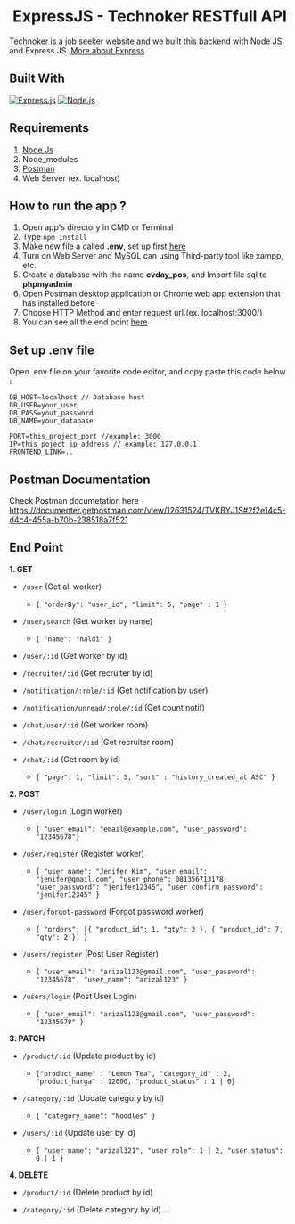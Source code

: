 <h1 align="center">ExpressJS - Technoker RESTfull API</h1>


Technoker is a job seeker website and we built this backend with Node JS and Express JS.
[More about Express](https://en.wikipedia.org/wiki/Express.js)

## Built With

[![Express.js](https://img.shields.io/badge/Express.js-v4.17.1-orange.svg?style=rounded-square)](https://expressjs.com/en/starter/installing.html)
[![Node.js](https://img.shields.io/badge/Node.js-v13.5.0-green.svg?style=rounded-square)](https://nodejs.org/)

## Requirements

1. <a href="https://nodejs.org/en/download/">Node Js</a>
2. Node_modules
3. <a href="https://www.getpostman.com/">Postman</a>
4. Web Server (ex. localhost)

## How to run the app ?

1. Open app's directory in CMD or Terminal
2. Type `npm install`
3. Make new file a called **.env**, set up first [here](#set-up-env-file)
4. Turn on Web Server and MySQL can using Third-party tool like xampp, etc.
5. Create a database with the name **evday_pos**, and Import file sql to **phpmyadmin**
6. Open Postman desktop application or Chrome web app extension that has installed before
7. Choose HTTP Method and enter request url.(ex. localhost:3000/)
8. You can see all the end point [here](#end-point)

## Set up .env file

Open .env file on your favorite code editor, and copy paste this code below :

```
DB_HOST=localhost // Database host
DB_USER=your_user
DB_PASS=yout_password
DB_NAME=your_database

PORT=this_project_port //example: 3000
IP=this_poject_ip_address // example: 127.0.0.1
FRONTEND_LINK=..
```
## Postman Documentation
Check Postman documetation here https://documenter.getpostman.com/view/12631524/TVKBYJ1S#2f2e14c5-d4c4-455a-b70b-238518a7f521

## End Point
**1. GET**

- `/user` (Get all worker)

  - `{ "orderBy": "user_id", "limit": 5, "page" : 1 }`

- `/user/search` (Get worker by name)

  - `{ "name": "naldi" }`

- `/user/:id` (Get worker by id)

- `/recruiter/:id` (Get recruiter by id)

- `/notification/:role/:id` (Get notification by user)

- `/notification/unread/:role/:id` (Get count notif)

- `/chat/user/:id` (Get worker room)

- `/chat/recruiter/:id` (Get recruiter room)

- `/chat/:id` (Get room by id)

  - `{ "page": 1, "limit": 3, "sort" : "history_created_at ASC" }`

**2. POST**

- `/user/login` (Login worker)

  - `{ "user_email": "email@example.com", "user_password": "12345678"}`

- `/user/register` (Register worker)

  - `{ "user_name": "Jenifer Kim", "user_email": "jenifer@gmail.com", "user_phone": 081356713178, "user_password": "jenifer12345", "user_confirm_password": "jenifer12345" }`

- `/user/forgot-password` (Forgot password worker)

  - `{ "orders": [{ "product_id": 1, "qty": 2 }, { "product_id": 7, "qty": 2 }] }`

- `/users/register` (Post User Register)

  - `{ "user_email": "arizal123@gmail.com", "user_password": "12345678", "user_name": "arizal123" }`

- `/users/login` (Post User Login)
  - `{ "user_email": "arizal123@gmail.com", "user_password": "12345678" }`

**3. PATCH**

- `/product/:id` (Update product by id)

  - `{"product_name" : "Lemon Tea", "category_id" : 2, "product_harga" : 12000, "product_status" : 1 | 0}`

- `/category/:id` (Update category by id)

  - `{ "category_name": "Noodles" }`

- `/users/:id` (Update user by id)
  - `{ "user_name": "arizal321", "user_role": 1 | 2, "user_status": 0 | 1 }`

**4. DELETE**

- `/product/:id` (Delete product by id)

- `/category/:id` (Delete category by id)
...
